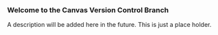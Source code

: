 ### Welcome to the Canvas Version Control Branch
A description will be added here in the future. This is just a place holder.
